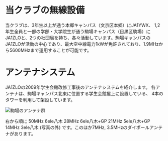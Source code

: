 # 当クラブの無線設備

当クラブは、3年生以上が通う本郷キャンパス（文京区本郷）にJA1YWX、 1,2年生全員と一部の学部・大学院生が通う駒場キャンパス（目黒区駒場）にJA1ZLOと、2つの社団局を持ち、各々活動しています。駒場キャンパスのJA1ZLOが活動の中心であり、最大空中線電力1kWが免許されており、1.9MHzから5600MHzまで運用することが可能です。

# アンテナシステム

JA1ZLOの2009年学生会館改修工事後のアンテナシステムを紹介します。
各アンテナは、駒場キャンパス北東に位置する学生会館屋上に設置している、 4本のタワーを利用して架設しています。

![駒場のアンテナ群](photo/equipment2011.jpg)

右から順に
50MHz 6ele八木
28MHz 6ele八木+GP
21MHz 5ele八木+GP
14MHz 3ele八木 (写真の外)
です。このほか7MHz, 3.5MHzのダイポールアンテナがあります。
